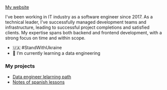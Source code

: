 [My website](https://dsoloh.me)

I've been working in IT industry as a software engineer since 2017.
As a technical leader, I've successfully managed development teams and infrastructure, leading to successful project completions and satisfied clients.
My expertise spans both backend and frontend development, with a strong focus on time and within scope.

- 🇺🇦 #StandWithUkraine
- 🌱 I’m currently learning a data engineering

### My projects

- [Data engineer lelarning path](https://github.com/sologubd/data-engineer-roadmap)
- [Notes of spanish lessons](https://spanish-lessons.dsoloh.me)
